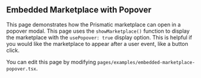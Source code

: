 ## Embedded Marketplace with Popover

This page demonstrates how the Prismatic marketplace can open in a popover modal. This page uses the `showMarketplace()` function to display the marketplace with the `usePopover: true` display option.
This is helpful if you would like the marketplace to appear after a user event, like a button click.

You can edit this page by modifying `pages/examples/embedded-marketplace-popover.tsx`.
